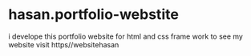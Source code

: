 # hasan.portfolio-webstite
i develope this portfolio website for html and css frame work to see my website visit https//websitehasan
